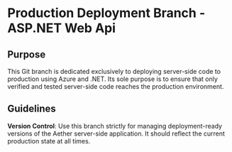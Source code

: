 # Production Deployment Branch - ASP.NET Web Api

## Purpose
This Git branch is dedicated exclusively to deploying server-side code to production using Azure and .NET. Its sole purpose is to ensure that only verified and tested server-side code reaches the production environment.

## Guidelines   
 **Version Control**: Use this branch strictly for managing deployment-ready versions of the Aether server-side application. It should reflect the current production state at all times.
